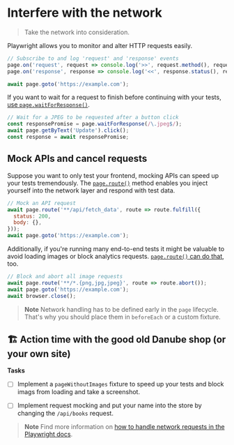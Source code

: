 # Interfere with the network
> Take the network into consideration.

Playwright allows you to monitor and alter HTTP requests easily.

```javascript
// Subscribe to and log 'request' and 'response' events
page.on('request', request => console.log('>>', request.method(), request.url()));
page.on('response', response => console.log('<<', response.status(), response.url()));

await page.goto('https://example.com');
```

If you want to wait for a request to finish before continuing with your tests, [use `page.waitForResponse()`](https://playwright.dev/docs/api/class-page#page-wait-for-response).

```javascript
// Wait for a JPEG to be requested after a button click
const responsePromise = page.waitForResponse(/\.jpeg$/);
await page.getByText('Update').click();
const response = await responsePromise;
```

## Mock APIs and cancel requests

Suppose you want to only test your frontend, mocking APIs can speed up your tests tremendously. The [`page.route()`](https://playwright.dev/docs/api/class-page#page-route) method enables you inject yourself into the network layer and respond with test data.

```javascript
// Mock an API request
await page.route('**/api/fetch_data', route => route.fulfill({
  status: 200,
  body: {},
}));
await page.goto('https://example.com');
```

Additionally, if you're running many end-to-end tests it might be valuable to avoid loading images or block analytics requests. [`page.route()` can do that](https://playwright.dev/docs/api/class-page#page-route), too.

```javascript
// Block and abort all image requests
await page.route('**/*.{png,jpg,jpeg}', route => route.abort());
await page.goto('https://example.com');
await browser.close();
```

> **Note** Network handling has to be defined early in the `page` lifecycle. That's why you should place them in `beforeEach` or a custom fixture.

## 🏗️ Action time with the good old Danube shop (or your own site)

**Tasks**

- [ ] Implement a `pageWithoutImages` fixture to speed up your tests and block imags from loading and take a screenshot.
- [ ] Implement request mocking and put your name into the store by changing the `/api/books` request.


> **Note** Find more information on [how to handle network requests in the Playwright docs](https://playwright.dev/docs/network).
